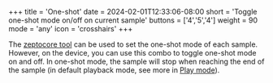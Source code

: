 +++
title = 'One-shot'
date = 2024-02-01T12:33:06-08:00
short = 'Toggle one-shot mode on/off on current sample'
buttons = ['4','5','4']
weight = 90
mode = 'any'
icon = 'crosshairs'
+++

The [zeptocore tool](https://tool.zeptocore.com) can be used to set the one-shot mode of each sample. However, on the device, you can use this combo to toggle one-shot mode on and off. In one-shot mode, the sample will stop when reaching the end of the sample (in default playback mode, see more in [Play mode](#change-play-mode)).